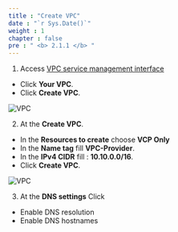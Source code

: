 ```yaml
---
title : "Create VPC"
date : "`r Sys.Date()`"
weight : 1
chapter : false
pre : " <b> 2.1.1 </b> "
---
```



1. Access [VPC service management interface](https://console.aws.amazon.com/vpc/home)
  + Click **Your VPC**.
  + Click **Create VPC**.

![VPC](/images/2.prerequisite/1-createvcpa-1.png)

2. At the **Create VPC**.
  + In the **Resources to create** choose **VCP Only**
  + In the **Name tag** fill **VPC-Provider**.
  + In the **IPv4 CIDR** fill : **10.10.0.0/16**.
  + Click **Create VPC**.

![VPC](/images/2.prerequisite/2-createvcpa-2.png)


3. At the **DNS settings** Click  
+ Enable DNS resolution
+ Enable DNS hostnames